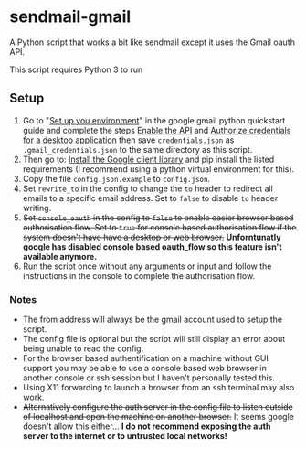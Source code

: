 # sendmail-gmail

A Python script that works a bit like sendmail except it uses the Gmail oauth API.

This script requires Python 3 to run

## Setup

1. Go to "[Set up you environment](https://developers.google.com/gmail/api/quickstart/python#set_up_your_environment)" in the google gmail python quickstart guide and complete the steps [Enable the API](https://developers.google.com/gmail/api/quickstart/python#enable_the_api) and [Authorize credentials for a desktop application](https://developers.google.com/gmail/api/quickstart/python#authorize_credentials_for_a_desktop_application) then save `credentials.json` as `.gmail_credentials.json` to the same directory as this script. 
2. Then go to: [Install the Google client library](https://developers.google.com/gmail/api/quickstart/python#install_the_google_client_library) and pip install the listed requirements (I recommend using a python virtual environment for this).
3. Copy the file `config.json.example` to `config.json`.
4. Set `rewrite_to` in the config to change the `to` header to redirect all emails to a specific email address. Set to `false` to disable `to` header writing.
5. ~~Set `console_oauth` in the config to `false` to enable easier browser based authorisation flow. Set to `true` for console based authorisation flow if the system doesn't have have a desktop or web browser.~~ **Unforntunatly google has disabled console based oauth_flow so this feature isn't available anymore.**
6. Run the script once without any arguments or input and follow the instructions in the console to complete the authorisation flow.

### Notes

* The from address will always be the gmail account used to setup the script.
* The config file is optional but the script will still display an error about being unable to read the config.
* For the browser based authentification on a machine without GUI support you may be able to use a console based web browser in another console or ssh session but I haven't personally tested this.
* Using X11 forwarding to launch a browser from an ssh terminal may also work.
* ~~Alternatively configure the auth server in the config file to listen outside of localhost and open the machine on another browser.~~ It seems google doesn't allow this either... **I do not recommend exposing the auth server to the internet or to untrusted local networks!**